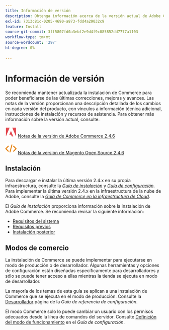 ```yaml
---
title: Información de versión
description: Obtenga información acerca de la versión actual de Adobe Commerce y Magento Open Source.
exl-id: 7313c81c-0205-4690-a873-fdd4a29032c9
feature: Install
source-git-commit: 3ff5807fd0a3ebf2e9d4f9c085852dd7777a1103
workflow-type: tm+mt
source-wordcount: '297'
ht-degree: 0%

---
```


# Información de versión

Se recomienda mantener actualizada la instalación de Commerce para poder beneficiarse de las últimas correcciones, mejoras y avances. Las notas de la versión proporcionan una descripción detallada de los cambios en cada versión del producto, con vínculos a información técnica adicional, instrucciones de instalación y recursos de asistencia. Para obtener más información sobre la versión actual, consulte:

![Adobe Commerce](../assets/adobe-logo.svg) [Notas de la versión de Adobe Commerce 2.4.6][1]

![Magento Open Source](../assets/open-source.svg) [Notas de la versión de Magento Open Source 2.4.6][2]

## Instalación

Para descargar e instalar la última versión 2.4.x en su propia infraestructura, consulte la [_Guía de instalación_][3] y [_Guía de configuración_][4]. Para implementar la última versión 2.4.x en la infraestructura de la nube de Adobe, consulte la [_Guía de Commerce en la infraestructura de Cloud_](https://experienceleague.adobe.com/docs/commerce-cloud-service/user-guide/overview.html).

El _Guía de instalación_ proporciona información sobre la instalación de Adobe Commerce. Se recomienda revisar la siguiente información:

- [Requisitos del sistema][5]
- [Requisitos previos][6]
- [Instalación posterior][7]

## Modos de comercio

La instalación de Commerce se puede implementar para ejecutarse en modo de producción o de desarrollador. Algunas herramientas y opciones de configuración están diseñadas específicamente para desarrolladores y sólo se puede tener acceso a ellas mientras la tienda se ejecuta en modo de desarrollador.

La mayoría de los temas de esta guía se aplican a una instalación de Commerce que se ejecuta en el modo de producción. Consulte la [Desarrollador](../configuration-reference/advanced/developer.md) página de la _Guía de referencia de configuración_.

El modo Commerce solo lo puede cambiar un usuario con los permisos adecuados desde la línea de comandos del servidor. Consulte [Definición del modo de funcionamiento](https://experienceleague.adobe.com/docs/commerce-operations/configuration-guide/cli/set-mode.html) en el _Guía de configuración_.


[1]: https://experienceleague.adobe.com/docs/commerce-operations/release/notes/adobe-commerce/2-4-6.html
[2]: https://experienceleague.adobe.com/docs/commerce-operations/release/notes/magento-open-source/2-4-6.html
[3]: https://experienceleague.adobe.com/docs/commerce-operations/installation-guide/overview.html
[4]: https://experienceleague.adobe.com/docs/commerce-operations/configuration-guide/overview.html
[5]: https://experienceleague.adobe.com/docs/commerce-operations/installation-guide/system-requirements.html
[6]: https://experienceleague.adobe.com/docs/commerce-operations/installation-guide/prerequisites/overview.html
[7]: https://experienceleague.adobe.com/docs/commerce-operations/installation-guide/next-steps/verify.html
